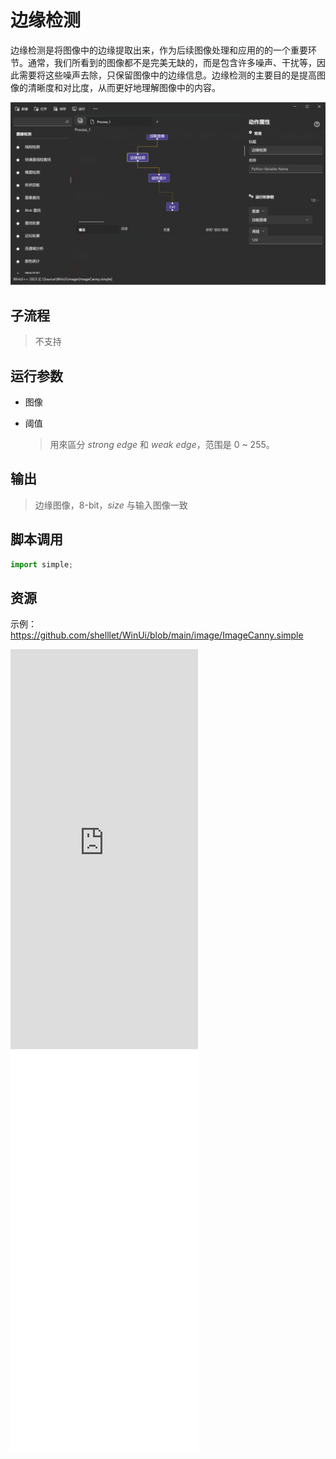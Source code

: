 # 边缘检测 
边缘检测是将图像中的边缘提取出来，作为后续图像处理和应用的的一个重要环节。通常，我们所看到的图像都不是完美无缺的，而是包含许多噪声、干扰等，因此需要将这些噪声去除，只保留图像中的边缘信息。边缘检测的主要目的是提高图像的清晰度和对比度，从而更好地理解图像中的内容。

![ImageCanny](./images/05.png ':size=90%')

## 子流程
> 不支持


## 运行参数

* 图像

* 阈值
  > 用來區分 *strong edge* 和 *weak edge*，范围是 0 ~ 255。


## 输出

> 边缘图像，8-bit，*size* 与输入图像一致    


## 脚本调用

```python
import simple;

```

## 资源

示例：https://github.com/shelllet/WinUi/blob/main/image/ImageCanny.simple


<iframe type="text/html" height="640px" src="https://www.youtube.com/embed/S0QzE6625G4" frameborder="0"></iframe>

<iframe src="//player.bilibili.com/player.html?bvid=BV1X94y1a7Fb&page=1&autoplay=0" height='640px' scrolling="no" frameborder="no" framespacing="0" allowfullscreen="true"></iframe>
